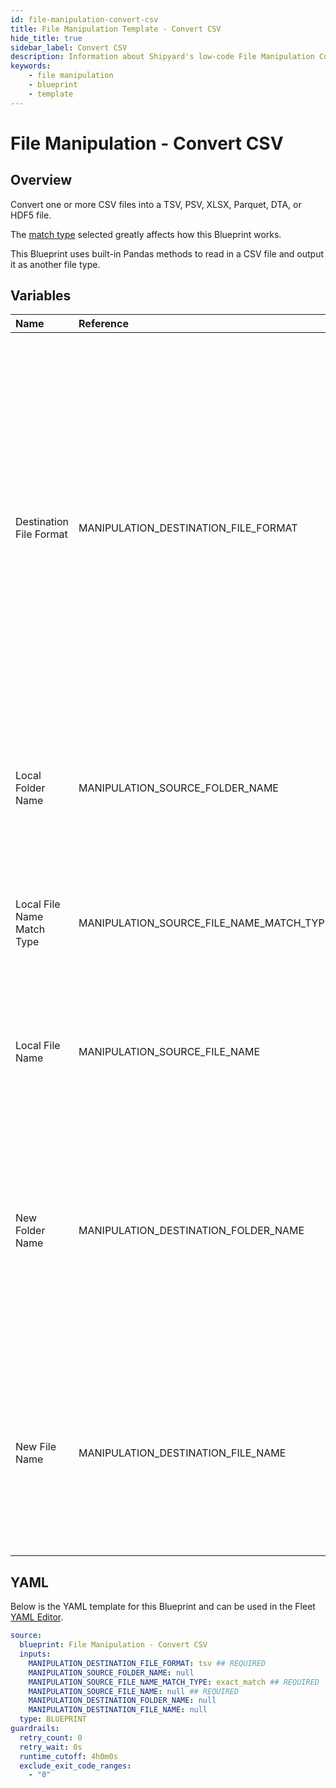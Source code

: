 ```yaml
---
id: file-manipulation-convert-csv
title: File Manipulation Template - Convert CSV
hide_title: true
sidebar_label: Convert CSV
description: Information about Shipyard's low-code File Manipulation Convert CSV blueprint. Convert a CSV file into a TSV, PSV, XLSX, Parquet, DTA, or HDF5 file.
keywords:
    - file manipulation
    - blueprint
    - template
---
```


# File Manipulation - Convert CSV

## Overview

Convert one or more CSV files into a TSV, PSV, XLSX, Parquet, DTA, or HDF5 file.

The [match type](https://www.shipyardapp.com/docs/reference/blueprints/blueprint-library/match-type/) selected greatly affects how this Blueprint works.

This Blueprint uses built-in Pandas methods to read in a CSV file and output it as another file type.



## Variables

| Name | Reference | Type | Required | Default | Options | Description |
|:---|:---|:---|:---|:---|:---|:---|
| Destination File Format | MANIPULATION_DESTINATION_FILE_FORMAT | Select | :white_check_mark: | `tsv` | Tab-Separated File (.tsv): `tsv`<br></br><br></br>Pipe-Separated File (.psv): `psv`<br></br><br></br>Excel File (.xlsx): `xlsx`<br></br><br></br>Parquet (.parquet): `parquet`<br></br><br></br>Stata (.dta): `stata`<br></br><br></br>HDF5 (.h5): `hdf5` | Type of file that you want the CSV file(s) converted into. |
| Local Folder Name | MANIPULATION_SOURCE_FOLDER_NAME | Alphanumeric | :heavy_minus_sign: | - | - | Name of the local folder on Shipyard where the target file lives. If left blank, will look in the home directory. |
| Local File Name Match Type | MANIPULATION_SOURCE_FILE_NAME_MATCH_TYPE | Select | :white_check_mark: | `exact_match` | Exact Match: `exact_match`<br></br><br></br>Regex Match: `regex_match` | Determines if the text in "Local File Name" will look for one file with exact match, or multiple files using regex. |
| Local File Name | MANIPULATION_SOURCE_FILE_NAME | Alphanumeric | :white_check_mark: | - | - | Name of the target file on Shipyard. Can be regex if "Match Type" is set accordingly. |
| New Folder Name | MANIPULATION_DESTINATION_FOLDER_NAME | Alphanumeric | :heavy_minus_sign: | - | - | Folder where the newly converted file(s) should be created on Shipyard. Leaving blank will place the file in the home directory. If the folder does not already exist, it will be created. |
| New File Name | MANIPULATION_DESTINATION_FILE_NAME | Alphanumeric | :heavy_minus_sign: | - | - | What to name the newly converted files on Shipyard. If left blank, defaults to the original file name(s) with an updated extension based on the selected file format. |


## YAML

Below is the YAML template for this Blueprint and can be used in the Fleet [YAML Editor](../../reference/fleets/yaml-editor.md).

```yaml
source:
  blueprint: File Manipulation - Convert CSV
  inputs:
    MANIPULATION_DESTINATION_FILE_FORMAT: tsv ## REQUIRED
    MANIPULATION_SOURCE_FOLDER_NAME: null 
    MANIPULATION_SOURCE_FILE_NAME_MATCH_TYPE: exact_match ## REQUIRED
    MANIPULATION_SOURCE_FILE_NAME: null ## REQUIRED
    MANIPULATION_DESTINATION_FOLDER_NAME: null 
    MANIPULATION_DESTINATION_FILE_NAME: null 
  type: BLUEPRINT
guardrails:
  retry_count: 0
  retry_wait: 0s
  runtime_cutoff: 4h0m0s
  exclude_exit_code_ranges:
    - "0"
```
